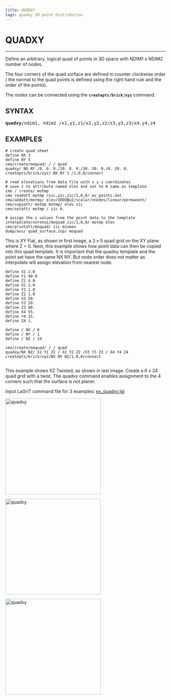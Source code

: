 ```yaml
---
title: QUADXY
tags: quadxy 2D point distribution
--- 
```


# QUADXY

----------------

Define an arbitrary, logical quad of points in 3D space with NDIM1 x NDIM2 number of nodes.

The four corners of the quad surface are defined in counter clockwise order ( the normal to the quad points is defined using the right hand rule and the order of the points).

The nodes can be connected using the **`createpts/brick/xyz`** command.

## SYNTAX

<pre>
<b>quadxy</b>/ndim1, ndim2 /x1,y1,z1/x2,y2,z2/x3,y3,z3/x4,y4,z4
</pre>

## EXAMPLES

```
# create quad sheet
define NX 3
define NY 5
cmo/create/moquad/ / / quad
quadxy/ NX NY /0. 0. 0./10. 0. 0./10. 20. 0./0. 20. 0. 
createpts/brick/xyz/ NX NY 1 /1,0,0/connect

# read elevations from data file with x y z coordinates
# save z to attribute named elev and set to 0 same as template
cmo / create/ motmp
cmo readatt motmp /xic,yic,zic/1,0,0/ ev_points.dat
cmo/addatt/motmp/ elev/VDOUBLE/scalar/nnodes/linear/permanent/
cmo/copyatt/ motmp motmp/ elev zic
cmo/setatt/ motmp / zic 0.

# assign the z values from the point data to the template
interpolate/voronoi/moquad zic/1,0,0/ motmp elev 
cmo/printatt/moquad/ zic minmax
dump/avs/ quad_surface.inp/ moquad
```
This is XY Flat, as shown in first image, a 3 x 5 quad grid on the XY plane where Z = 0.
Next, this example shows how point data can then be copied into this quad template.
It is important that the quadxy template and the point set have the same NX NY.
But node order does not matter as interpolate will assign elevation from nearest node.

```
define X1 2.0
define Y1 40.0
define Z1 4.0
define X2 2.0
define Y2 1.0
define Z2 1.0
define X3 50.
define Y3 20.
define Z3 40.
define X4 55.
define Y4 15.
define Z4 1.

define / NX / 6
define / NY / 1
define / NZ / 24

cmo/create/moquad/ / / quad
quadxy/NX NZ/ X1 Y1 Z1 / X2 Y2 Z2 /X3 Y3 Z3 / X4 Y4 Z4
createpts/brick/xyz/NX NY NZ/1,0,0/connect


```
This example shows XZ Twisted, as shown in last image. Create a 6 x 24 quad grid with a twist.
The quadxy command enables assignment to the 4 corners such that the surface is not planer.



Input LaGriT command file for 3 examples: [ex_quadxy.lgi](https://lanl.github.io/LaGriT/pages/docs/demos/input/ex_quadxy.lgi.txt)


<a href="https://lanl.github.io/LaGriT/pages/docs/demos/output/quadxy_example1.png"><img width="300" src="https://lanl.github.io/LaGriT/pages/docs/demos/output/quadxy_example1.png" alt="quadxy"> </a> 

<a href="https://lanl.github.io/LaGriT/pages/docs/demos/output/quadxy_example2.png"><img width="300" src="https://lanl.github.io/LaGriT/pages/docs/demos/output/quadxy_example2.png" alt="quadxy"> </a> 

<a href="https://lanl.github.io/LaGriT/pages/docs/demos/output/quadxy_example3.png"><img width="300" src="https://lanl.github.io/LaGriT/pages/docs/demos/output/quadxy_example3.png" alt="quadxy"> </a> 



